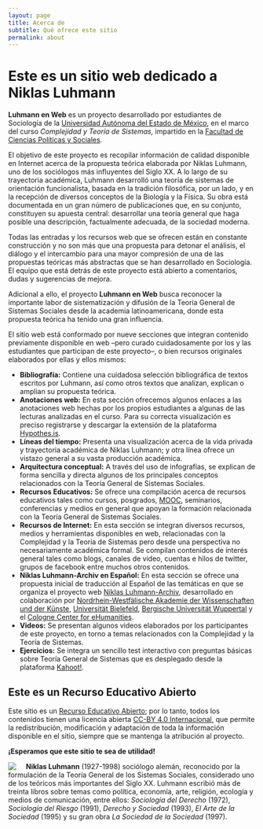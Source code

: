 ```yaml
---
layout: page
title: Acerca de
subtitle: Qué ofrece este sitio
permalink: about
---
```


# Este es un sitio web dedicado a Niklas Luhmann

**Luhmann en Web** es un proyecto desarrollado por estudiantes de Sociología de la [Universidad Autónoma del Estado de México](https://www.uaemex.mx/), en el marco del curso _Complejidad y Teoría de Sistemas,_ impartido en la [Facultad de Ciencias Políticas y Sociales](https://fcpysuaemexoficial.wixsite.com/misitio).

El objetivo de este proyecto es recopilar información de calidad disponible en Internet acerca de la propuesta teórica elaborada por Niklas Luhmann, uno de los sociólogos más influyentes del Siglo XX. A lo largo de su trayectoria académica, Luhmann desarrolló una teoría de sistemas de orientación funcionalista, basada en la tradición filosófica, por un lado, y en la recepción de diversos conceptos de la Biología y la Física. Su obra está documentada en un gran número de publicaciones que, en su conjunto, constituyen su apuesta central: desarrollar una teoría general que haga posible una descripción, factualmente adecuada, de la sociedad moderna.

Todas las entradas y los recursos web que se ofrecen están en constante construcción y no son más que una propuesta para detonar el análisis, el diálogo y el intercambio para una mayor compresión de una de las propuestas teóricas más abstractas que se han desarrollado en Sociología. El equipo que está detrás de este proyecto está abierto a comentarios, dudas y sugerencias de mejora.

Adicional a ello, el proyecto **Luhmann en Web** busca reconocer la importante labor de sistematización y difusión de la Teoría General de Sistemas Sociales desde la academia latinoamericana, donde esta propuesta teórica ha tenido una gran influencia.

El sitio web está conformado por nueve secciones que integran contenido previamente disponible en web –pero curado cuidadosamente por los y las estudiantes que participan de este proyecto–, o bien recursos originales elaborados por ellas y ellos mismos:

* **Bibliografía:** Contiene una cuidadosa selección bibliográfica de textos escritos por Luhmann, así como otros textos que analizan, explican o amplian su propuesta teórica.
* **Anotaciones web:** En esta sección ofrecemos algunos enlaces a las anotaciones web hechas por los propios estudiantes a algunas de las lecturas analizadas en el curso. Para su correcta visualización es preciso registrarse y descargar la extensión de la plataforma [Hypothes.is](https://web.hypothes.is/). 
* **Líneas del tiempo:** Presenta una visualización acerca de la vida privada y trayectoria académica de Niklas Luhmann; y otra línea ofrece un vistazo general a su vasta producción académica.
* **Arquitectura conceptual:** A través del uso de infografías, se explican de forma sencilla y directa algunos de los principales conceptos relacionados con la Teoría General de Sistemas Sociales.
* **Recursos Educativos:** Se ofrece una compilación acerca de recursos educativos tales como cursos, posgrados, [MOOC](https://es.wikipedia.org/wiki/Massive_Open_Online_Course), seminarios, conferencias y medios en general que apoyan la formación relacionada con la Teoría General de Sistemas Sociales.
* **Recursos de Internet:** En esta sección se integran diversos recursos, medios y herramientas disponibles en web, relacionadas con la Complejidad y la Teoría de Sistemas pero desde una perspectiva no necesariamente académica formal. Se compilan contenidos de interés general tales como blogs, canales de video, cuentas e hilos de twitter, grupos de facebook entre muchos otros contenidos. 
* **Niklas Luhmann-Archiv en Español:** En esta sección se ofrece una propuesta inicial de traducción al Español de las temáticas en que se organiza el proyecto web [Niklas Luhmann-Archiv](https://niklas-luhmann-archiv.de/), desarrollado en colaboración por [Nordrhein-Westfälische Akademie der Wissenschaften und der Künste](https://www.awk.nrw/), [Universität Bielefeld](https://www.uni-bielefeld.de/fakultaeten/soziologie/index.xml), [Bergische Universität Wuppertal](https://www.geschichte.uni-wuppertal.de/de/lehrgebiete/digital-humanities/) y el [Cologne Center for eHumanities](https://cceh.uni-koeln.de/). 
* **Videos:** Se presentan algunos videos elaborados por los participantes de este proyecto, en torno a temas relacionados con la Complejidad y la Teoría de Sistemas.
* **Ejercicios:** Se integra un sencillo test interactivo con preguntas básicas sobre Teoría General de Sistemas que es desplegado desde la plataforma [Kahoot!](https://kahoot.it/).
  

## Este es un Recurso Educativo Abierto

Este sitio es un [Recurso Educativo Abierto](https://es.wikipedia.org/wiki/Recursos_educativos_abiertos); por lo tanto, todos los contenidos tienen una licencia abierta [CC-BY 4.0 Internacional](https://creativecommons.org/licenses/by/4.0/deed.es), que permite la redistribución, modificación y adaptación de toda la información disponible en el sitio, siempre que se mantenga la atribución al proyecto.

**¡Esperamos que este sitio te sea de utilidad!**

<div style="clear:both"></div>

<img src="{{ site.baseurl }}/assets/img/Luhmann.jpeg" style="float: left; padding-right: 20px;"> **Niklas Luhmann** (1927-1998) sociólogo alemán, reconocido por la formulación de la Teoría General de los Sistemas Sociales, considerado uno de los teóricos más importantes del Siglo XX. Luhmann escribió más de treinta libros sobre temas como política, economía, arte, religión, ecología y medios de comunicación, entre ellos: _Sociología del Derecho_ (1972), _Sociología del Riesgo_ (1991), _Derecho y Sociedad_ (1993), _El Arte de la Sociedad_ (1995) y su gran obra _La Sociedad de la Sociedad_ (1997).

<div style="clear:both"></div>
